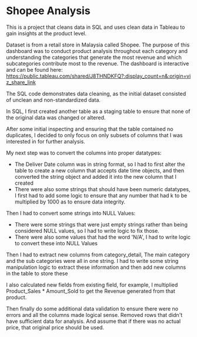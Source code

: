 # Shopee Analysis
This is a project that cleans data in SQL and uses clean data in Tableau to gain insights at the product level.

Dataset is from a retail store in Malaysia called Shopee. The purpose of this dashboard was to conduct product analysis throughout each category and understanding the categories that generate the most revenue and which subcategories contribute most to the revenue. The dashboard is interactive and can be found here: https://public.tableau.com/shared/J8THNDKFQ?:display_count=n&:origin=viz_share_link

The SQL code demonstrates data cleaning, as the initial dataset consisted of unclean and non-standardized data.

In SQL, I first created another table as a staging table to ensure that none of the original data was changed or altered. 

After some initial inspecting and ensuring that the table contained no duplicates, I decided to only focus on only subsets of columns that I was interested in for further analysis.

My next step was to convert the columns into proper datatypes:
- The Deliver Date column was in string format, so I had to first alter the table to create a new column that accepts date time objects, and then converted the string object and added it into the new column that I created
- There were also some strings that should have been numeric datatypes, I first had to add some logic to ensure that any number that had k to be multiplied by 1000 as to ensure data integrity.

Then I had to convert some strings into NULL Values:
- There were some strings that were just empty strings rather than being considered NULL values, so I had to write logic to fix those.
- There were also some values that had the word 'N/A', I had to write logic to convert these into NULL Values

Then I had to extract new columns from category_detail, The main category and the sub categories were all in one string. I had to write some string manipulation logic to extract these information and then add new columns in the table to store these

I also calculated new fields from existing field, for example, I multiplied Product_Sales * Amount_Sold to get the Revenue generated from that product. 

Then finally do some additional data validation to ensure there were no errors and all the columns made logical sense. Removed rows that didn't have sufficient data for analysis. And assume that if there was no actual price, that original price should be used. 

